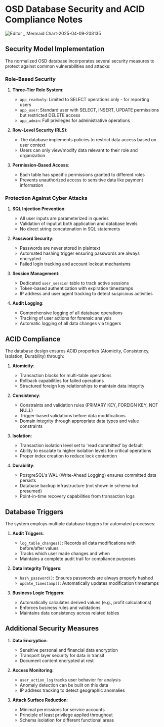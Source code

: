 # OSD Database Security and ACID Compliance Notes

![Editor _ Mermaid Chart-2025-04-09-203135](https://github.com/user-attachments/assets/928d100b-1eca-4c17-9cf1-28cfdf3d8f0b)

## Security Model Implementation

The normalized OSD database incorporates several security measures to protect against common vulnerabilities and attacks:

### Role-Based Security

1. **Three-Tier Role System**:
   - `app_readonly`: Limited to SELECT operations only - for reporting users
   - `app_user`: Standard user with SELECT, INSERT, UPDATE permissions but restricted DELETE access
   - `app_admin`: Full privileges for administrative operations

2. **Row-Level Security (RLS)**:
   - The database implements policies to restrict data access based on user context
   - Users can only view/modify data relevant to their role and organization

3. **Permission-Based Access**:
   - Each table has specific permissions granted to different roles
   - Prevents unauthorized access to sensitive data like payment information

### Protection Against Cyber Attacks

1. **SQL Injection Prevention**:
   - All user inputs are parameterized in queries
   - Validation of input at both application and database levels
   - No direct string concatenation in SQL statements

2. **Password Security**:
   - Passwords are never stored in plaintext
   - Automated hashing trigger ensuring passwords are always encrypted
   - Failed login tracking and account lockout mechanisms

3. **Session Management**:
   - Dedicated `user_session` table to track active sessions
   - Token-based authentication with expiration timestamps
   - IP address and user agent tracking to detect suspicious activities

4. **Audit Logging**:
   - Comprehensive logging of all database operations
   - Tracking of user actions for forensic analysis
   - Automatic logging of all data changes via triggers

## ACID Compliance

The database design ensures ACID properties (Atomicity, Consistency, Isolation, Durability) through:

1. **Atomicity**:
   - Transaction blocks for multi-table operations
   - Rollback capabilities for failed operations
   - Structured foreign key relationships to maintain data integrity

2. **Consistency**:
   - Constraints and validation rules (PRIMARY KEY, FOREIGN KEY, NOT NULL)
   - Trigger-based validations before data modifications
   - Domain integrity through appropriate data types and value constraints

3. **Isolation**:
   - Transaction isolation level set to 'read committed' by default
   - Ability to escalate to higher isolation levels for critical operations
   - Proper index creation to reduce lock contention

4. **Durability**:
   - PostgreSQL's WAL (Write-Ahead Logging) ensures committed data persists
   - Database backup infrastructure (not shown in schema but presumed)
   - Point-in-time recovery capabilities from transaction logs

## Database Triggers

The system employs multiple database triggers for automated processes:

1. **Audit Triggers**:
   - `log_table_changes()`: Records all data modifications with before/after values
   - Tracks which user made changes and when
   - Maintains a complete audit trail for compliance purposes

2. **Data Integrity Triggers**:
   - `hash_password()`: Ensures passwords are always properly hashed
   - `update_timestamp()`: Automatically updates modification timestamps

3. **Business Logic Triggers**:
   - Automatically calculates derived values (e.g., profit calculations)
   - Enforces business rules and validations
   - Maintains data consistency across related tables

## Additional Security Measures

1. **Data Encryption**:
   - Sensitive personal and financial data encryption
   - Transport layer security for data in transit
   - Document content encrypted at rest

2. **Access Monitoring**:
   - `user_action_log` tracks user behavior for analysis
   - Anomaly detection can be built on this data
   - IP address tracking to detect geographic anomalies

3. **Attack Surface Reduction**:
   - Minimal permissions for service accounts
   - Principle of least privilege applied throughout
   - Schema isolation for different functional areas
